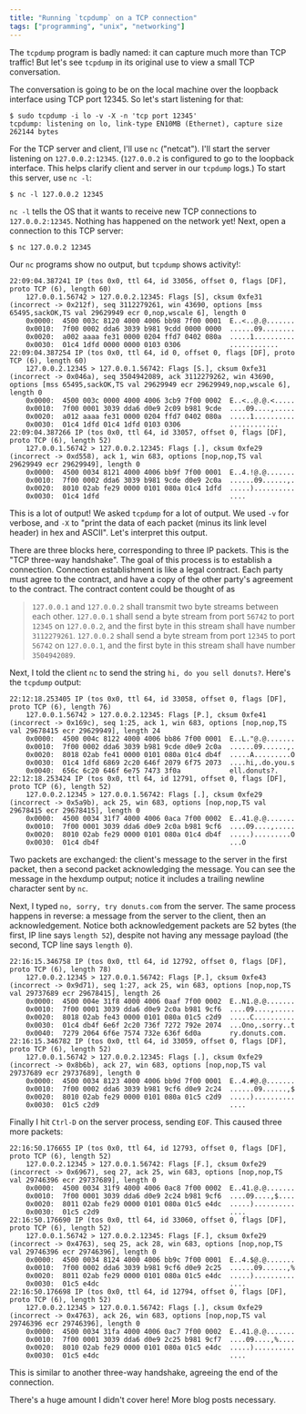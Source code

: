 ```yaml
---
title: "Running `tcpdump` on a TCP connection"
tags: ["programming", "unix", "networking"]
---
```


The `tcpdump` program is badly named:
it can capture much more than TCP traffic!
But let's see `tcpdump` in its original use
to view a small TCP conversation.

The conversation is going to be on the local machine
over the loopback interface using TCP port 12345.
So let's start listening for that:

```console
$ sudo tcpdump -i lo -v -X -n 'tcp port 12345'
tcpdump: listening on lo, link-type EN10MB (Ethernet), capture size 262144 bytes
```

For the TCP server and client, I'll use `nc` ("netcat").
I'll start the server listening on `127.0.0.2:12345`.
(`127.0.0.2` is configured to go to the loopback interface.
This helps clarify client and server in our `tcpdump` logs.)
To start this server, use `nc -l`:

```console
$ nc -l 127.0.0.2 12345
```

`nc -l` tells the OS that it wants to receive new TCP connections to `127.0.0.2:12345`.
Nothing has happened on the network yet!
Next, open a connection to this TCP server:

```
$ nc 127.0.0.2 12345
```

Our `nc` programs show no output,
but `tcpdump` shows activity!:

```
22:09:04.387241 IP (tos 0x0, ttl 64, id 33056, offset 0, flags [DF], proto TCP (6), length 60)
    127.0.0.1.56742 > 127.0.0.2.12345: Flags [S], cksum 0xfe31 (incorrect -> 0x212f), seq 3112279261, win 43690, options [mss 65495,sackOK,TS val 29629949 ecr 0,nop,wscale 6], length 0
	0x0000:  4500 003c 8120 4000 4006 bb98 7f00 0001  E..<..@.@.......
	0x0010:  7f00 0002 dda6 3039 b981 9cdd 0000 0000  ......09........
	0x0020:  a002 aaaa fe31 0000 0204 ffd7 0402 080a  .....1..........
	0x0030:  01c4 1dfd 0000 0000 0103 0306            ............
22:09:04.387254 IP (tos 0x0, ttl 64, id 0, offset 0, flags [DF], proto TCP (6), length 60)
    127.0.0.2.12345 > 127.0.0.1.56742: Flags [S.], cksum 0xfe31 (incorrect -> 0x046a), seq 3504942089, ack 3112279262, win 43690, options [mss 65495,sackOK,TS val 29629949 ecr 29629949,nop,wscale 6], length 0
	0x0000:  4500 003c 0000 4000 4006 3cb9 7f00 0002  E..<..@.@.<.....
	0x0010:  7f00 0001 3039 dda6 d0e9 2c09 b981 9cde  ....09....,.....
	0x0020:  a012 aaaa fe31 0000 0204 ffd7 0402 080a  .....1..........
	0x0030:  01c4 1dfd 01c4 1dfd 0103 0306            ............
22:09:04.387266 IP (tos 0x0, ttl 64, id 33057, offset 0, flags [DF], proto TCP (6), length 52)
    127.0.0.1.56742 > 127.0.0.2.12345: Flags [.], cksum 0xfe29 (incorrect -> 0xd558), ack 1, win 683, options [nop,nop,TS val 29629949 ecr 29629949], length 0
	0x0000:  4500 0034 8121 4000 4006 bb9f 7f00 0001  E..4.!@.@.......
	0x0010:  7f00 0002 dda6 3039 b981 9cde d0e9 2c0a  ......09......,.
	0x0020:  8010 02ab fe29 0000 0101 080a 01c4 1dfd  .....)..........
	0x0030:  01c4 1dfd                                ....
```

This is a lot of output!
We asked `tcpdump` for a lot of output.
We used `-v` for verbose, and
`-X` to "print the data of each packet (minus its link level header) in hex and ASCII".
Let's interpret this output.

There are three blocks here, corresponding to three IP packets.
This is the "TCP three-way handshake".
The goal of this process is to establish a connection.
Connection establishment is like a legal contract.
Each party must agree to the contract,
and have a copy of the other party's agreement to the contract.
The contract content could be thought of as

> `127.0.0.1` and `127.0.0.2` shall transmit two byte streams between each other.
> `127.0.0.1` shall send a byte stream from port `56742` to port `12345` on `127.0.0.2`,
> and the first byte in this stream shall have number `3112279261`.
> `127.0.0.2` shall send a byte stream from port `12345` to port `56742` on `127.0.0.1`,
> and the first byte in this stream shall have number `3504942089`.

Next, I told the client `nc` to send the string `hi, do you sell donuts?`.
Here's the `tcpdump` output:

```
22:12:18.253405 IP (tos 0x0, ttl 64, id 33058, offset 0, flags [DF], proto TCP (6), length 76)
    127.0.0.1.56742 > 127.0.0.2.12345: Flags [P.], cksum 0xfe41 (incorrect -> 0x169c), seq 1:25, ack 1, win 683, options [nop,nop,TS val 29678415 ecr 29629949], length 24
	0x0000:  4500 004c 8122 4000 4006 bb86 7f00 0001  E..L."@.@.......
	0x0010:  7f00 0002 dda6 3039 b981 9cde d0e9 2c0a  ......09......,.
	0x0020:  8018 02ab fe41 0000 0101 080a 01c4 db4f  .....A.........O
	0x0030:  01c4 1dfd 6869 2c20 646f 2079 6f75 2073  ....hi,.do.you.s
	0x0040:  656c 6c20 646f 6e75 7473 3f0a            ell.donuts?.
22:12:18.253424 IP (tos 0x0, ttl 64, id 12791, offset 0, flags [DF], proto TCP (6), length 52)
    127.0.0.2.12345 > 127.0.0.1.56742: Flags [.], cksum 0xfe29 (incorrect -> 0x5a9b), ack 25, win 683, options [nop,nop,TS val 29678415 ecr 29678415], length 0
	0x0000:  4500 0034 31f7 4000 4006 0aca 7f00 0002  E..41.@.@.......
	0x0010:  7f00 0001 3039 dda6 d0e9 2c0a b981 9cf6  ....09....,.....
	0x0020:  8010 02ab fe29 0000 0101 080a 01c4 db4f  .....).........O
	0x0030:  01c4 db4f                                ...O
```

Two packets are exchanged: the client's message to the server in the first packet,
then a second packet acknowledging the message.
You can see the message in the hexdump output;
notice it includes a trailing newline character sent by `nc`.

Next, I typed `no, sorry, try donuts.com` from the server.
The same process happens in reverse:
a message from the server to the client,
then an acknowledgement.
Notice both acknowledgement packets are 52 bytes (the first, IP line says `length 52`),
despite not having any message payload (the second, TCP line says `length 0`).

```
22:16:15.346758 IP (tos 0x0, ttl 64, id 12792, offset 0, flags [DF], proto TCP (6), length 78)
    127.0.0.2.12345 > 127.0.0.1.56742: Flags [P.], cksum 0xfe43 (incorrect -> 0x9d71), seq 1:27, ack 25, win 683, options [nop,nop,TS val 29737689 ecr 29678415], length 26
	0x0000:  4500 004e 31f8 4000 4006 0aaf 7f00 0002  E..N1.@.@.......
	0x0010:  7f00 0001 3039 dda6 d0e9 2c0a b981 9cf6  ....09....,.....
	0x0020:  8018 02ab fe43 0000 0101 080a 01c5 c2d9  .....C..........
	0x0030:  01c4 db4f 6e6f 2c20 736f 7272 792e 2074  ...Ono,.sorry..t
	0x0040:  7279 2064 6f6e 7574 732e 636f 6d0a       ry.donuts.com.
22:16:15.346782 IP (tos 0x0, ttl 64, id 33059, offset 0, flags [DF], proto TCP (6), length 52)
    127.0.0.1.56742 > 127.0.0.2.12345: Flags [.], cksum 0xfe29 (incorrect -> 0x8b6b), ack 27, win 683, options [nop,nop,TS val 29737689 ecr 29737689], length 0
	0x0000:  4500 0034 8123 4000 4006 bb9d 7f00 0001  E..4.#@.@.......
	0x0010:  7f00 0002 dda6 3039 b981 9cf6 d0e9 2c24  ......09......,$
	0x0020:  8010 02ab fe29 0000 0101 080a 01c5 c2d9  .....)..........
	0x0030:  01c5 c2d9                                ....
```

Finally I hit `Ctrl-D` on the server process, sending `EOF`.
This caused three more packets:

```
22:16:50.176655 IP (tos 0x0, ttl 64, id 12793, offset 0, flags [DF], proto TCP (6), length 52)
    127.0.0.2.12345 > 127.0.0.1.56742: Flags [F.], cksum 0xfe29 (incorrect -> 0x6967), seq 27, ack 25, win 683, options [nop,nop,TS val 29746396 ecr 29737689], length 0
	0x0000:  4500 0034 31f9 4000 4006 0ac8 7f00 0002  E..41.@.@.......
	0x0010:  7f00 0001 3039 dda6 d0e9 2c24 b981 9cf6  ....09....,$....
	0x0020:  8011 02ab fe29 0000 0101 080a 01c5 e4dc  .....)..........
	0x0030:  01c5 c2d9                                ....
22:16:50.176690 IP (tos 0x0, ttl 64, id 33060, offset 0, flags [DF], proto TCP (6), length 52)
    127.0.0.1.56742 > 127.0.0.2.12345: Flags [F.], cksum 0xfe29 (incorrect -> 0x4763), seq 25, ack 28, win 683, options [nop,nop,TS val 29746396 ecr 29746396], length 0
	0x0000:  4500 0034 8124 4000 4006 bb9c 7f00 0001  E..4.$@.@.......
	0x0010:  7f00 0002 dda6 3039 b981 9cf6 d0e9 2c25  ......09......,%
	0x0020:  8011 02ab fe29 0000 0101 080a 01c5 e4dc  .....)..........
	0x0030:  01c5 e4dc                                ....
22:16:50.176698 IP (tos 0x0, ttl 64, id 12794, offset 0, flags [DF], proto TCP (6), length 52)
    127.0.0.2.12345 > 127.0.0.1.56742: Flags [.], cksum 0xfe29 (incorrect -> 0x4763), ack 26, win 683, options [nop,nop,TS val 29746396 ecr 29746396], length 0
	0x0000:  4500 0034 31fa 4000 4006 0ac7 7f00 0002  E..41.@.@.......
	0x0010:  7f00 0001 3039 dda6 d0e9 2c25 b981 9cf7  ....09....,%....
	0x0020:  8010 02ab fe29 0000 0101 080a 01c5 e4dc  .....)..........
	0x0030:  01c5 e4dc                                ....
```

This is similar to another three-way handshake,
agreeing the end of the connection.

There's a huge amount I didn't cover here!
More blog posts necessary.
